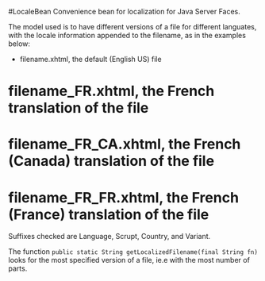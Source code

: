 #LocaleBean
Convenience bean for localization for Java Server Faces.

The model used is to have different versions of a file for different languates, with the locale information appended to the filename, as in the examples below:
* filename.xhtml, the default (English US) file
# filename\_FR.xhtml, the French translation of the file
# filename\_FR\_CA.xhtml, the French (Canada) translation of the file
# filename\_FR\_FR.xhtml, the French (France) translation of the file

Suffixes checked are Language, Scrupt, Country, and Variant.

The function `public static String getLocalizedFilename(final String fn)` looks for the most specified version of a file, ie.e with the most number of parts.

